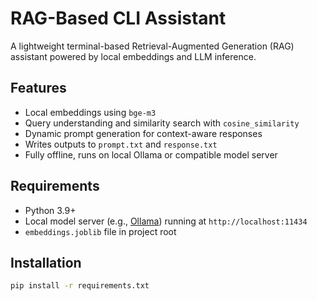 # RAG-Based CLI Assistant

A lightweight terminal-based Retrieval-Augmented Generation (RAG) assistant powered by local embeddings and LLM inference.

## Features
- Local embeddings using `bge-m3`
- Query understanding and similarity search with `cosine_similarity`
- Dynamic prompt generation for context-aware responses
- Writes outputs to `prompt.txt` and `response.txt`
- Fully offline, runs on local Ollama or compatible model server

## Requirements
- Python 3.9+
- Local model server (e.g., [Ollama](https://ollama.ai)) running at `http://localhost:11434`
- `embeddings.joblib` file in project root

## Installation
```bash
pip install -r requirements.txt
